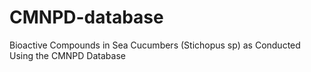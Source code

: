 # CMNPD-database
Bioactive Compounds in Sea Cucumbers (Stichopus sp) as Conducted Using the CMNPD Database
